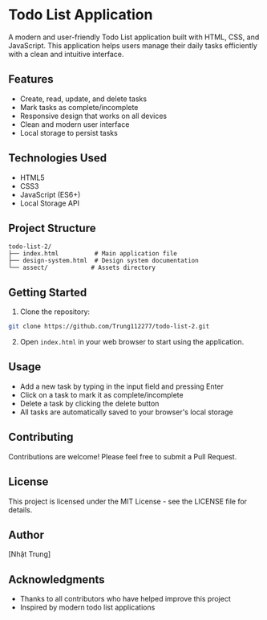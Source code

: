# Todo List Application

A modern and user-friendly Todo List application built with HTML, CSS, and JavaScript. This application helps users manage their daily tasks efficiently with a clean and intuitive interface.

## Features

- Create, read, update, and delete tasks
- Mark tasks as complete/incomplete
- Responsive design that works on all devices
- Clean and modern user interface
- Local storage to persist tasks

## Technologies Used

- HTML5
- CSS3
- JavaScript (ES6+)
- Local Storage API

## Project Structure

```
todo-list-2/
├── index.html          # Main application file
├── design-system.html  # Design system documentation
└── assect/            # Assets directory
```

## Getting Started

1. Clone the repository:
```bash
git clone https://github.com/Trung112277/todo-list-2.git
```

2. Open `index.html` in your web browser to start using the application.

## Usage

- Add a new task by typing in the input field and pressing Enter
- Click on a task to mark it as complete/incomplete
- Delete a task by clicking the delete button
- All tasks are automatically saved to your browser's local storage

## Contributing

Contributions are welcome! Please feel free to submit a Pull Request.

## License

This project is licensed under the MIT License - see the LICENSE file for details.

## Author

[Nhật Trung]

## Acknowledgments

- Thanks to all contributors who have helped improve this project
- Inspired by modern todo list applications 